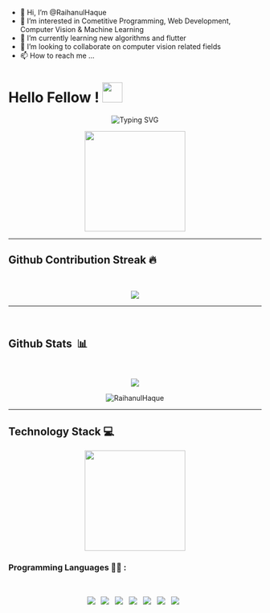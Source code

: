 - 👋 Hi, I’m @RaihanulHaque
- 👀 I’m interested in Cometitive Programming, Web Development, Computer Vision & Machine Learning
- 🌱 I’m currently learning new algorithms and flutter
- 💞️ I’m looking to collaborate on computer vision related fields
- 📫 How to reach me ...

<!---
RaihanulHaque/RaihanulHaque is a ✨ special ✨ repository because its `README.md` (this file) appears on your GitHub profile.
You can click the Preview link to take a look at your changes.
--->
<h1> Hello Fellow <Coders/>! <img src = "https://raw.githubusercontent.com/MartinHeinz/MartinHeinz/master/wave.gif" width = 40px> </h1>
<p align='center'>
<img src="https://readme-typing-svg.herokuapp.com?font=Fira+Code&weight=500&size=21&duration=4600&pause=990&center=true&vCenter=true&width=435&lines=%40RaihanulHaque;I'm+Raihanul+Haque+Rahi;Mechatronics+Engineering+Student;Competitve+Programmer" alt="Typing SVG" />
</p>
<p align='center'>
<img src="https://media.giphy.com/media/QvpqTCiEcwtvx6wwJK/giphy.gif" width="200" height="200" frameBorder="0" class="giphy-embed" allowFullScreen></img></p>
<hr>
<!-- <br>
<p align='center'>
<!-- <img src="https://komarev.com/ghpvc/?username=chinmay29hub">&nbsp;&nbsp;&nbsp;&nbsp; -->
<!-- <img src="https://img.shields.io/github/followers/chinmay29hub?style=social">&nbsp;&nbsp;&nbsp;&nbsp; -->
<!-- <img src="https://visitor-badge.glitch.me/badge?page_id=chinmay29hub.visitor-badge"> -->
<!-- </p> -->
<!-- <br> --> 

## Github Contribution Streak 🔥 
<br>
<p align='center'><img src="https://github-readme-streak-stats.herokuapp.com?user=RaihanulHaque&theme=black-ice&hide_border=true&date_format=M%20j%5B%2C%20Y%5D"></p>

<hr><br>

## Github Stats &nbsp;📊
<br>
<p align='center'>
<img src="https://github-readme-stats.vercel.app/api?username=RaihanulHaque&show_icons=true&theme=github_dark">
</p>
<p align='center'>
<img align="center" src="https://github-readme-stats.vercel.app/api/top-langs?username=RaihanulHaque&show_icons=true&locale=en&bg_color=0d1117&text_color=ffffff&layout=compact" alt="RaihanulHaque" bg_color=#808080/>
</p>
<hr>

## Technology Stack 💻

<p align='center'>
<img src="https://media.giphy.com/media/TEnXkcsHrP4YedChhA/giphy.gif" width="200" height="200" frameBorder="0" class="giphy-embed" allowFullScreen></img></p>

### Programming Languages 👨‍💻 :
<br>
<p align='center'>
<img src="https://img.shields.io/badge/c-%2300599C.svg?style=for-the-badge&logo=c&logoColor=white">&nbsp;&nbsp;
<img src="https://img.shields.io/badge/python-3670A0?style=for-the-badge&logo=python&logoColor=ffdd54">&nbsp;&nbsp;
<img src="https://img.shields.io/badge/html5-%23E34F26.svg?style=for-the-badge&logo=html5&logoColor=white">&nbsp;&nbsp;
<img src="https://img.shields.io/badge/css3-%231572B6.svg?style=for-the-badge&logo=css3&logoColor=white">&nbsp;&nbsp;
<img src="https://img.shields.io/badge/javascript-%23323330.svg?style=for-the-badge&logo=javascript&logoColor=%23F7DF1E">&nbsp;&nbsp;
<img src="https://img.shields.io/badge/php-%23777BB4.svg?style=for-the-badge&logo=php&logoColor=white">&nbsp;&nbsp;
<img src="https://img.shields.io/badge/markdown-%23000000.svg?style=for-the-badge&logo=markdown&logoColor=white">&nbsp;&nbsp;
</p>
<br>
